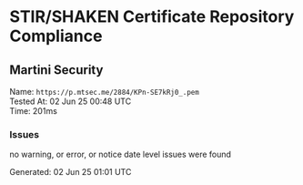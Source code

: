 # STIR/SHAKEN Certificate Repository Compliance

## Martini Security

Name: `https://p.mtsec.me/2884/KPn-SE7kRj0_.pem`\
Tested At: 02 Jun 25 00:48 UTC\
Time: 201ms

### Issues

no warning, or error, or notice date level issues were found

Generated: 02 Jun 25 01:01 UTC